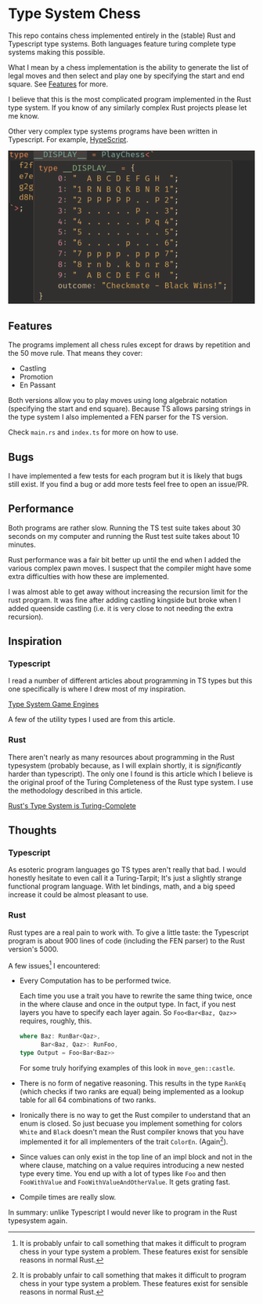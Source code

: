 # Type System Chess

This repo contains chess implemented entirely in the (stable) Rust and Typescript type systems. Both languages feature turing complete type systems making this possible. 

What I mean by a chess implementation is the ability to generate the list of legal moves and then select and play one by specifying the start and end square. See [Features](#Features) for more.

I believe that this is the most complicated program implemented in the Rust type system. If you know of any similarly complex Rust projects please let me know.

Other very complex type systems programs have been written in Typescript. For example, [HypeScript](https://github.com/ronami/HypeScript).

![A showcase of the typescript version of the program working. A chess board is shown in the VSCode hover window while focusing the type `PlayChess`](./showcase.png)

## Features

The programs implement all chess rules except for draws by repetition and the 50 move rule. That means they cover:

- Castling
- Promotion
- En Passant

Both versions allow you to play moves using long algebraic notation (specifying the start and end square). Because TS allows parsing strings in the type system I also implemented a FEN parser for the TS version.

Check `main.rs` and `index.ts` for more on how to use.

## Bugs

I have implemented a few tests for each program but it is likely that bugs still exist. If you find a bug or add more tests feel free to open an issue/PR.

## Performance

Both programs are rather slow. Running the TS test suite takes about 30 seconds on my computer and running the Rust test suite takes about 10 minutes.

Rust performance was a fair bit better up until the end when I added the various complex pawn moves. I suspect that the compiler might have some extra difficulties with how these are implemented.

I was almost able to get away without increasing the recursion limit for the rust program. It was fine after adding castling kingside but broke when I added queenside castling (i.e. it is very close to not needing the extra recursion).

## Inspiration

### Typescript 

I read a number of different articles about programming in TS types but this one specifically is where I drew most of my inspiration.

[Type System Game Engines](https://blog.joshuakgoldberg.com/type-system-game-engines/#the-final-product)

A few of the utility types I used are from this article.

### Rust

There aren't nearly as many resources about programming in the Rust typesystem (probably because, as I will explain shortly, it is *significantly* harder than typescript). The only one I found is this article which I believe is the original proof of the Turing Completeness of the Rust type system. I use the methodology described in this article.

[Rust's Type System is Turing-Complete](https://sdleffler.github.io/RustTypeSystemTuringComplete/)

## Thoughts

### Typescript

As esoteric program languages go TS types aren't really that bad. I would honestly hesitate to even call it a Turing-Tarpit; It's just a slightly strange functional program language. With let bindings, math, and a big speed increase it could be almost pleasant to use.

### Rust

Rust types are a real pain to work with. To give a little taste: the Typescript program is about 900 lines of code (including the FEN parser) to the Rust version's 5000. 

A few issues[^1] I encountered:

- Every Computation has to be performed twice.

  Each time you use a trait you have to rewrite the same thing twice, once in the where clause and once in the output type. In fact, if you nest layers you have to specify each layer again. So `Foo<Bar<Baz, Qaz>>` requires, roughly, this.

  ```rust
  where Baz: RunBar<Qaz>,
        Bar<Baz, Qaz>: RunFoo,
  type Output = Foo<Bar<Baz>>
  ```

  For some truly horifying examples of this look in `move_gen::castle`.

- There is no form of negative reasoning. This results in the type `RankEq` (which checks if two ranks are equal) being implemented as a lookup table for all 64 combinations of two ranks.

- Ironically there is no way to get the Rust compiler to understand that an enum is closed. So just becuase you implement something for colors `White` and `Black` doesn't mean the Rust compiler knows that you have implemented it for all implementers of the trait `ColorEn`. (Again[^1]).

- Since values can only exist in the top line of an impl block and not in the where clause, matching on a value requires introducing a new nested type every time. You end up with a lot of types like `Foo` and then `FooWithValue` and `FooWithValueAndOtherValue`. It gets grating fast. 

- Compile times are really slow.

In summary: unlike Typescript I would never like to program in the Rust typesystem again.

[^1]: It is probably unfair to call something that makes it difficult to program chess in your type system a problem. These features exist for sensible reasons in normal Rust.